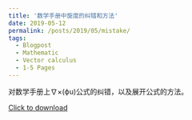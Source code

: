 ```yaml
---
title: '数学手册中旋度的纠错和方法'
date: 2019-05-12
permalink: /posts/2019/05/mistake/
tags:
  - Blogpost
  - Mathematic
  - Vector calculus
  - 1-5 Pages
---
```


对数学手册上∇×(ϕu)公式的纠错，以及展开公式的方法。

[Click to download](/files/blog/190512mistake.pdf)


